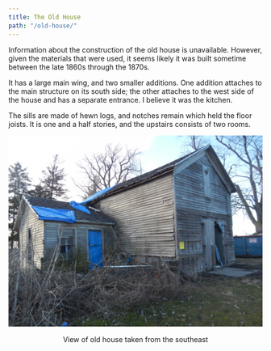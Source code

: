 ```yaml
---
title: The Old House
path: "/old-house/"
---
```


Information about the construction of the old house is unavailable.  However, given the materials that were used, it seems likely it was built sometime between the late 1860s through the 1870s.

It has a large main wing, and two smaller additions.  One addition attaches to the main structure on its south side; the other attaches to the west side of the house and has a separate entrance.  I believe it was the kitchen.

The sills are made of hewn logs, and notches remain which held the floor joists.  It is one and a half stories, and the upstairs consists of two rooms.

![Old House](./oldHouse.jpg)
<center>
View of old house taken from the southeast
</center>

